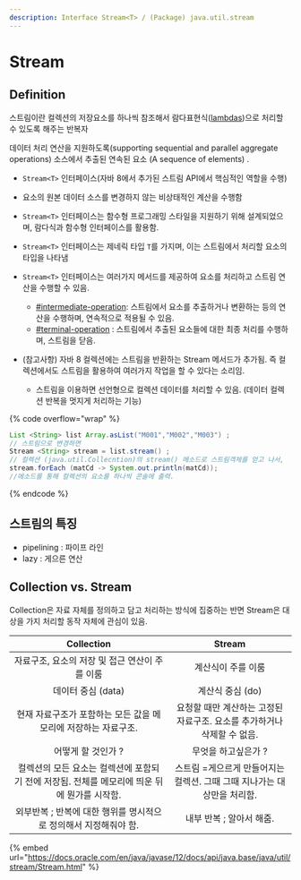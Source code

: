 ```yaml
---
description: Interface Stream<T> / (Package) java.util.stream
---
```


# Stream

## Definition&#x20;

스트림이란 컬렉션의 저장요소를 하나씩 참조해서 람다표현식([lambdas](../behavior-parameterization/lambdas/ "mention"))으로 처리할 수 있도록 해주는 반복자

&#x20;데이터 처리 연산을 지원하도록(supporting sequential and parallel aggregate operations) 소스에서 추출된 연속된 요소 (A sequence of elements) .

* `Stream<T>` 인터페이스(자바 8에서 추가된 스트림 API에서 핵심적인 역할을 수행)&#x20;
* 요소의 원본 데이터 소스를 변경하지 않는 비상태적인 계산을 수행함&#x20;
* `Stream<T>` 인터페이스는 함수형 프로그래밍 스타일을 지원하기 위해 설계되었으며, 람다식과 함수형 인터페이스를 활용함.&#x20;
* `Stream<T>` 인터페이스는 제네릭 타입 `T`를 가지며, 이는 스트림에서 처리할 요소의 타입을 나타냄&#x20;
* `Stream<T>` 인터페이스는 여러가지 메서드를 제공하여 요소를 처리하고 스트림 연산을 수행할 수 있음.&#x20;
  * [#intermediate-operation](stream-operations/#intermediate-operation "mention"): 스트림에서 요소를 추출하거나 변환하는 등의 연산을 수행하며, 연속적으로 적용될 수 있음.
  * [#terminal-operation](stream-operations/#terminal-operation "mention") : 스트림에서 추출된 요소들에 대한 최종 처리를 수행하며, 스트림을 닫음.&#x20;



* (참고사항) 자바 8 컬렉션에는 스트림을 반환하는 Stream 메서드가 추가됨. 즉 컬렉션에서도 스트림을 활용하여 여러가지 작업을 할 수 있다는 소리임.&#x20;
  * 스트림을 이용하면 선언형으로 컬렉션 데이터를 처리할 수 있음. (데이터 컬렉션 반복을 멋지게 처리하는 기능)&#x20;

{% code overflow="wrap" %}
```java
List <String> list Array.asList("M001","M002","M003") ;
// 스트림으로 변경하면 
Stream <String> stream = list.stream() ;
// 컬렉션 (java.util.Collecntion)의 stream() 메소드로 스트림객체를 얻고 나서, 
stream.forEach (matCd -> System.out.println(matCd));
//메소드를 통해 컬렉션의 요소를 하나씩 콘솔에 출력. 
```
{% endcode %}

## 스트림의 특징&#x20;

* pipelining : 파이프 라인
* lazy : 게으른 연산



## &#x20;Collection vs. Stream&#x20;

Collection은 자료 자체를 정의하고 담고 처리하는 방식에 집중하는 반면 Stream은 대상을 가지 처리할 동작 자체에 관심이 있음.&#x20;

|                        Collection                       |                   Stream                   |
| :-----------------------------------------------------: | :----------------------------------------: |
|               자료구조, 요소의 저장 및 접근 연산이 주를 이룸               |                 계산식이 주를 이룸                 |
|                      데이터 중심 (data)                      |                 계산식 중심 (do)                |
|           현재 자료구조가 포함하는 모든 값을 메모리에 저장하는 자료구조.           | 요청할 때만 계산하는 고정된 자료구조. 요소를 추가하거나 삭제할 수 없음.  |
|                       어떻게 할 것인가 ?                       |                 무엇을 하고싶은가 ?                |
| 컬렉션의 모든 요소는 컬렉션에 포함되기 전에 저장됨. 전체를 메모리에 띄운 뒤에 뭔가를 시작함.   | 스트림 =게으르게 만들어지는 컬렉션. 그때 그때 지나가는 대상만을 처리함.  |
|          외부반복 ; 반복에 대한 행위를 명시적으로 정의해서 지정해줘야 함.          |              내부 반복 ; 알아서 해줌.               |

{% embed url="https://docs.oracle.com/en/java/javase/12/docs/api/java.base/java/util/stream/Stream.html" %}
